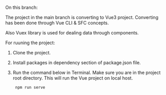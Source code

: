 On this branch:

The project in the main branch is converting to Vue3 project.
Converting has been done through Vue CLI & SFC concepts.

Also Vuex library is used for dealing data through components.

For ruuning the project:
1) Clone the project.
1) Install packages in dependency section of package.json file.
2) Run the command below in Terminal. Make sure you are in the project root directory. This will run the Vue project on local host.

        npm run serve
